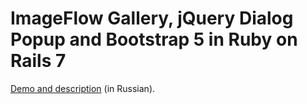 # ImageFlow Gallery, jQuery Dialog Popup and Bootstrap 5 in Ruby on Rails 7

[Demo and description](https://masterpro.ws/imageflow-gallery-jquery-dialog-popup-and-bootstrap-5-in-ruby-on-rails-7) (in Russian).
